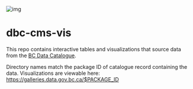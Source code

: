 
![img](https://img.shields.io/badge/Lifecycle-Stable-97ca00)

# dbc-cms-vis

This repo contains interactive tables and visualizations that source data from the [BC Data Catalogue](https://catalogue.data.gov.bc.ca/dataset).

Directory names match the package ID of catalogue record containing the data. Visualizations are viewable here: https://galleries.data.gov.bc.ca/$PACKAGE_ID

